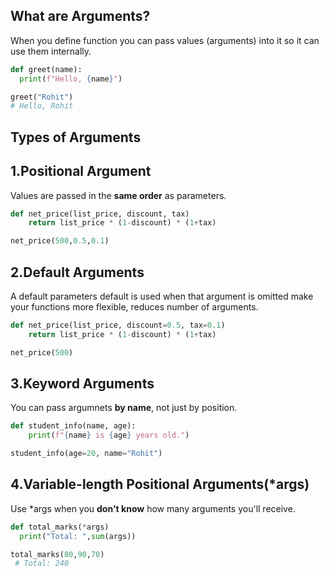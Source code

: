 ## What are Arguments?
When you define function you can pass values (arguments) into it so it can use them internally.

```python
def greet(name):
  print(f"Hello, {name}")

greet("Rohit")
# Hello, Rohit
```

## Types of Arguments


## 1.Positional Argument  
Values are passed in the **same order** as parameters.  
```python
def net_price(list_price, discount, tax)
    return list_price * (1-discount) * (1+tax)

net_price(500,0.5,0.1)
```

## 2.Default Arguments
A default parameters default is used when that argument is omitted make your functions more flexible, reduces number of arguments.
```python
def net_price(list_price, discount=0.5, tax=0.1)
    return list_price * (1-discount) * (1+tax)

net_price(500)
```

## 3.Keyword Arguments
You can pass argumnets **by name**, not just by position.
```python
def student_info(name, age):
    print(f"{name} is {age} years old.")

student_info(age=20, name="Rohit")
```

## 4.Variable-length Positional Arguments(*args)
Use *args when you **don't know** how many arguments you'll receive.

```python
def total_marks(*args)
  print("Total: ",sum(args))

total_marks(80,90,70)
 # Total: 240
```
